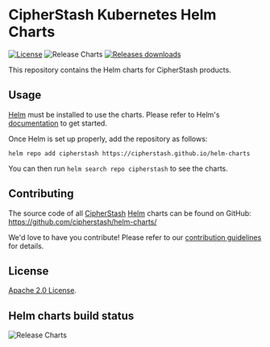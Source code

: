 # CipherStash Kubernetes Helm Charts

[![License](https://img.shields.io/badge/License-Apache%202.0-blue.svg)](https://opensource.org/licenses/Apache-2.0) ![Release Charts](https://github.com/cipherstash/helm-charts/actions/workflows/release.yaml/badge.svg?branch=main) [![Releases downloads](https://img.shields.io/github/downloads/cipherstash/helm-charts/total.svg)](https://github.com/cipherstash/helm-charts/releases)

This repository contains the Helm charts for CipherStash products.

## Usage

[Helm](https://helm.sh) must be installed to use the charts.
Please refer to Helm's [documentation](https://helm.sh/docs/) to get started.

Once Helm is set up properly, add the repository as follows:

```console
helm repo add cipherstash https://cipherstash.github.io/helm-charts
```

You can then run `helm search repo cipherstash` to see the charts.

## Contributing

The source code of all [CipherStash](https://cipherstash.com) [Helm](https://helm.sh) charts can be found on GitHub: <https://github.com/cipherstash/helm-charts/>

<!-- Keep full URL links to repo files because this README syncs from main to gh-pages.  -->
We'd love to have you contribute! Please refer to our [contribution guidelines](https://github.com/cipherstash/helm-charts/blob/main/CONTRIBUTING.md) for details.

## License

<!-- Keep full URL links to repo files because this README syncs from main to gh-pages.  -->
[Apache 2.0 License](https://github.com/cipherstash/helm-charts/blob/main/LICENSE).

## Helm charts build status

![Release Charts](https://github.com/cipherstash/helm-charts/actions/workflows/release.yaml/badge.svg?branch=main)